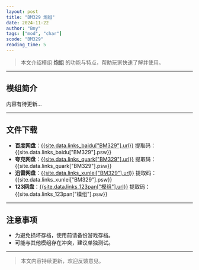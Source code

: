 ```yaml
---
layout: post
title: "BM329 炮姐"
date: 2024-11-22
author: "Bny"
tags: ["mod", "char"]
scode: "BM329"
reading_time: 5
---
```


> 本文介绍模组 **炮姐** 的功能与特点，帮助玩家快速了解并使用。

---

## 模组简介

内容有待更新...

---

## 文件下载
- **百度网盘**：[{{site.data.links_baidu["BM329"].url}}]({{site.data.links_baidu["BM329"].url}}) 提取码：{{site.data.links_baidu["BM329"].psw}}
- **夸克网盘**：[{{site.data.links_quark["BM329"].url}}]({{site.data.links_quark["BM329"].url}}) 提取码：{{site.data.links_quark["BM329"].psw}}
- **迅雷网盘**：[{{site.data.links_xunlei["BM329"].url}}]({{site.data.links_xunlei["BM329"].url}}) 提取码：{{site.data.links_xunlei["BM329"].psw}}
- **123网盘**：[{{site.data.links_123pan["模组"].url}}]({{site.data.links_123pan["模组"].url}}) 提取码：{{site.data.links_123pan["模组"].psw}}

---

## 注意事项
- 为避免损坏存档，使用前请备份游戏存档。
- 可能与其他模组存在冲突，建议单独测试。

---

> 本文内容持续更新，欢迎反馈意见。
